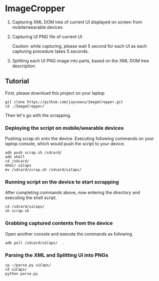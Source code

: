 # ImageCropper
1. Capturing XML DOM tree of current UI displayed on screen from mobile/wearable devices
2. Capturing UI PNG file of current UI

   Caution: while capturing, please wait 5 second for each UI as each capturing procedure takes 5 seconds.
3. Splitting each UI PNG image into parts, based on the XML DOM tree description

## Tutorial
First, please download this project on your laptop
```
git clone https://github.com/jayceexu/ImageCropper.git
cd ./ImageCropper/
```
Then let's go with the scrapping.

### Deploying the script on mobile/wearable devices
Pushing scrap.sh onto the device.
Executing following commands on your laptop console, which would push the script to your device.
```
adb push scrap.sh /sdcard/ 
adb shell
cd /sdcard/
mkdir uiCaps
mv /sdcard/scrap.sh /sdcard/uiCaps/
```

### Running script on the device to start scrapping
After completing commands above, now entering the directory and executing the shell script.
```
cd /sdcard/uiCaps/
sh scrap.sh
```

### Grabbing captured contents from the device
Open another console and execute the commands as following. 
```
adb pull /sdcard/uiCaps/  .
```
### Parsing the XML and Splitting UI into PNGs
```
cp ~/parse.py uiCaps/
cd uiCaps/
python parse.py
```

